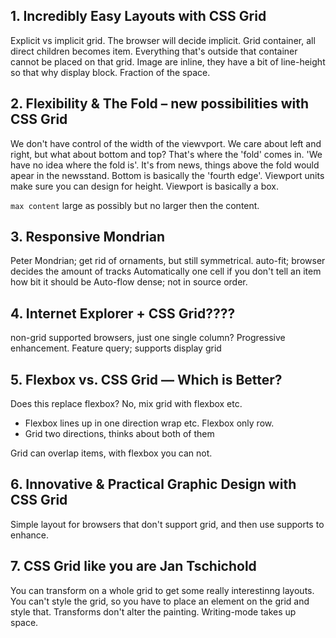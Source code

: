 ## 1. Incredibly Easy Layouts with CSS Grid
Explicit vs implicit grid. The browser will decide implicit.
Grid container, all direct children becomes item. Everything that's outside that container cannot be placed on that grid.
Image are inline, they have a bit of line-height so that why display block.
Fraction of the space.

## 2. Flexibility & The Fold – new possibilities with CSS Grid
We don't have control of the width of the viewvport.
We care about left and right, but what about bottom and top? That's where the 'fold' comes in.
'We have no idea where the fold is'. It's from news, things above the fold would apear in the newsstand.
Bottom is basically the 'fourth edge'. Viewport units make sure you can design for height.
Viewport is basically a box.

`max content` large as possibly but no larger then the content.

## 3. Responsive Mondrian
Peter Mondrian; get rid of ornaments, but still symmetrical.
auto-fit; browser decides the amount of tracks
Automatically one cell if you don't tell an item how bit it should be
Auto-flow dense; not in source order.

## 4. Internet Explorer + CSS Grid????
non-grid supported browsers, just one single column? Progressive enhancement.
Feature query; supports display grid

## 5. Flexbox vs. CSS Grid — Which is Better?
Does this replace flexbox? No, mix grid with flexbox etc.
* Flexbox lines up in one direction wrap etc. Flexbox only row.
* Grid two directions, thinks about both of them

Grid can overlap items, with flexbox you can not.

## 6. Innovative & Practical Graphic Design with CSS Grid
Simple layout for browsers that don't support grid, and then use supports to enhance.

## 7. CSS Grid like you are Jan Tschichold
You can transform on a whole grid to get some really interestinng layouts.
You can't style the grid, so you have to place an element on the grid and style that.
Transforms don't alter the painting. Writing-mode takes up space.

